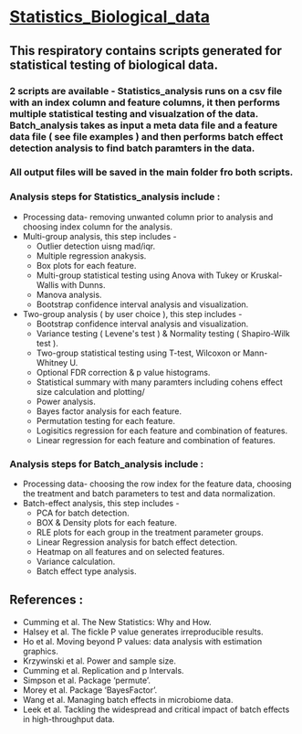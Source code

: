 # <ins>Statistics_Biological_data</ins>
## This respiratory contains scripts generated for statistical testing of biological data.
### 2 scripts are available - Statistics_analysis runs on a csv file with an index column and feature columns, it then performs multiple statistical testing and visualzation of the data. Batch_analysis takes as input a meta data file and a feature data file ( see file examples ) and then performs batch effect detection analysis to find batch paramters in the data.
### All output files will be saved in the main folder fro both scripts.
### Analysis steps for Statistics_analysis include : 
* Processing data- removing unwanted column prior to analysis and choosing index column for the analysis.
* Multi-group analysis, this step includes -
  - Outlier detection uisng mad/iqr.
  - Multiple regression anakysis.
  - Box plots for each feature.
  - Multi-group statistical testing using Anova with Tukey or Kruskal-Wallis with Dunns.
  - Manova analysis.
  - Bootstrap confidence interval analysis and visualization.
* Two-group analysis ( by user choice ), this step includes -
  - Bootstrap confidence interval analysis and visualization.
  - Variance testing ( Levene's test ) & Normality testing ( Shapiro-Wilk test ).
  - Two-group statistical testing using T-test, Wilcoxon or Mann-Whitney U.
  - Optional FDR correction & p value histograms.
  - Statistical summary with many paramters including cohens effect size calculation and plotting/
  - Power analysis.
  - Bayes factor analysis for each feature.
  - Permutation testing for each feature.
  - Logisitics regression for each feature and combination of features.
  - Linear regression for each feature and combination of features.
### Analysis steps for Batch_analysis include : 
* Processing data- choosing the row index for the feature data, choosing the treatment and batch parameters to test and data normalization. 
* Batch-effect analysis, this step includes -
  - PCA for batch detection.
  - BOX & Density plots for each feature.
  - RLE plots for each group in the treatment parameter groups.
  - Linear Regression analysis for batch effect detection.
  - Heatmap on all features and on selected features.
  - Variance calculation.
  - Batch effect type analysis. 
## References : 
- Cumming et al. The New Statistics: Why and How.
- Halsey et al. The fickle P value generates irreproducible results.
- Ho et al. Moving beyond P values: data analysis with estimation graphics.
- Krzywinski et al. Power and sample size.
- Cumming et al. Replication and p Intervals.
- Simpson et al. Package ‘permute’.
- Morey et al. Package ‘BayesFactor’.
- Wang et al. Managing batch effects in microbiome data.
- Leek et al. Tackling the widespread and critical impact of batch effects in high-throughput data.
